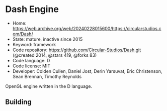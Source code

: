 # Dash Engine

- Home: https://web.archive.org/web/20240228015600/https://circularstudios.com/Dash/
- State: mature, inactive since 2015
- Keyword: framework
- Code repository: https://github.com/Circular-Studios/Dash.git (@created 2014, @stars 419, @forks 83)
- Code language: D
- Code license: MIT
- Developer: Colden Cullen, Daniel Jost, Derin Yarsuvat, Eric Christenson, Sean Brennan, Timothy Reynolds

OpenGL engine written in the D language.

## Building
